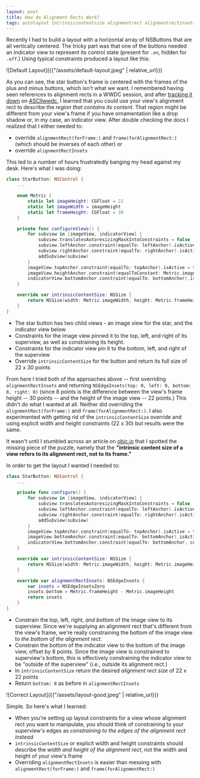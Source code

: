 ```yaml
---
layout: post
title: How do Alignment Rects Work?
tags: autolayout intrinsiccontentsize alignmentrect alignmentrectinsets
---
```


Recently I had to build a layout with a horizontal array of NSButtons that are all vertically centered. The tricky part was that one of the buttons needed an indicator view to represent its control state (present for `.on`, hidden for `.off`.) Using typical constraints produced a layout like this:

![Default Layout]({{"/assets/default-layout.jpeg" | relative_url}})

As you can see, the star button's frame is centered with the frames of the plus and minus buttons, which isn't what we want. I remembered having seen references to alignment rects in a WWDC session, and after [tracking it down](https://developer.apple.com/videos/play/wwdc2015-218/?time=2161) on [ASCIIwwdc](asciiwwdc.com), I learned that you could use your view's alignment rect to describe the *region that contains its content.* That region might be different from your view's frame if you have ornamentation like a drop shadow or, in my case, an indicator view. After double checking the docs I realized that I either needed to:

- override `alignmentRect(forFrame:)` and `frame(forAlignmentRect:)` (which should be inverses of each other) or
- override `alignmentRectInsets`

This led to a number of hours frustratedly banging my head against my desk. Here's what I was doing:

~~~swift
class StarButton: NSControl {
    ...

    enum Metric {
        static let imageHeight: CGFloat = 22
        static let imageWidth = imageHeight
        static let frameHeight: CGFloat = 30
    }

    private func configureViews() {
        for subview in [imageView, indicatorView] {
            subview.translatesAutoresizingMaskIntoConstraints = false
            subview.leftAnchor.constraint(equalTo: leftAnchor).isActive = true
            subview.rightAnchor.constraint(equalTo: rightAnchor).isActive = true
            addSubview(subview)
        }
        imageView.topAnchor.constraint(equalTo: topAnchor).isActive = true
        imageView.heightAnchor.constraint(equalToConstant: Metric.imageHeight).isActive = true
        indicatorView.bottomAnchor.constraint(equalTo: bottomAnchor).isActive = true
    }

    override var intrinsicContentSize: NSSize {
        return NSSize(width: Metric.imageWidth, height: Metric.frameHeight)
    }
}
~~~

- The star button has two child views - an image view for the star, and the indicator view below
- Constraints for the image view pinned it to the top, left, and right of its superview, as well as constraining its height.
- Constraints for the indicator view pin it to the bottom, left, and right of the superview
- Override `intrinsicContentSize` for the button and return its full size of 22 x 30 points

From here I tried both of the approaches above -- first overriding `alignmentRectInsets` and returning `NSEdgeInsets(top: 0, left: 0, bottom: 8, right: 0)` (since 8 points is the difference between the view's frame height -- 30 points -- and the height of the image view -- 22 points.) This didn't do what I wanted at all. Neither did overriding the `alignmentRect(forFrame:)` and `frame(forAlignmentRect:)`. I also experimented with getting rid of the `intrinsicContentSize` override and using explicit width and height constraints (22 x 30) but results were the same.

It wasn't until I stumbled across an article on [objc.io](https://www.objc.io/issues/3-views/advanced-auto-layout-toolbox/#frame-vs-alignment-rect) that I spotted the missing piece of the puzzle, namely that the **"intrinsic content size of a view refers to its alignment rect, not to its frame."**

In order to get the layout I wanted I needed to:

~~~swift
class StarButton: NSControl {
    ...

    private func configure() {
        for subview in [imageView, indicatorView] {
            subview.translatesAutoresizingMaskIntoConstraints = false
            subview.leftAnchor.constraint(equalTo: leftAnchor).isActive = true
            subview.rightAnchor.constraint(equalTo: rightAnchor).isActive = true
            addSubview(subview)
        }
        imageView.topAnchor.constraint(equalTo: topAnchor).isActive = true
        imageView.bottomAnchor.constraint(equalTo: bottomAnchor).isActive = true    // self.bottomAnchor now describes the bottom of the *alignment rect*
        indicatorView.bottomAnchor.constraint(equalTo: bottomAnchor, constant: -(Metric.frameHeight - Metric.imageHeight) // indicatorView now constrained to be outside the alignment rect
    }

    override var intrinsicContentSize: NSSize {
        return NSSize(width: Metric.imageWidth, height: Metric.imageHeight) // size of the alignment rect, not the view's frame
    }

    override var alignmentRectInsets: NSEdgeInsets {
        var insets = NSEdgeInsetsZero
        insets.bottom = Metric.frameHeight - Metric.imageHeight
        return insets
    }
}
~~~

- Constrain the top, left, right, *and bottom* of the image view to its superview. Since we're supplying an alignment rect that's different from the view's frame, we're really constraining the bottom of the image view to *the bottom of the alignment rect.*
- Constrain the bottom of the indicator view to the bottom of the image view, offset by 8 points. Since the image view is constrained to superview's bottom, this is effectively constraining the indicator view to be "outside of the superview" (i.e., outside its alignment rect.)
- In `intrinsicContentSize` return the desired *alignment rect size* of 22 x 22 points
- Return `bottom: 8` as before in `alignmentRectInsets`

![Correct Layout]({{"/assets/layout-good.jpeg" | relative_url}})

Simple. So here's what I learned:

- When you're setting up layout constraints for a view whose alignment rect you want to manipulate, you should think of constraining to your superview's edges as *constraining to the edges of the alignment rect instead*
- `intrinsicContentSize` or explicit width and height constraints should describe the *width and height of the alignment rect*, not the width and height of your view's frame
- Overriding `alignmentRectInsets` is easier than messing with `alignmentRect(forFrame:)` and `frame(forAlignmentRect:)`
